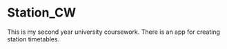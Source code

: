 # Station_CW
 This is my second year university coursework. There is an app for creating station timetables.

